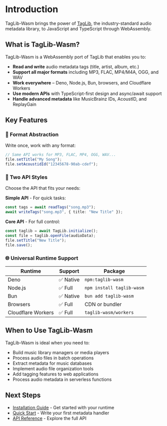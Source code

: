 # Introduction

TagLib-Wasm brings the power of [TagLib](https://taglib.org/), the
industry-standard audio metadata library, to JavaScript and TypeScript through
WebAssembly.

## What is TagLib-Wasm?

TagLib-Wasm is a WebAssembly port of TagLib that enables you to:

- **Read and write** audio metadata tags (title, artist, album, etc.)
- **Support all major formats** including MP3, FLAC, MP4/M4A, OGG, and WAV
- **Work everywhere** – Deno, Node.js, Bun, browsers, and Cloudflare Workers
- **Use modern APIs** with TypeScript-first design and async/await support
- **Handle advanced metadata** like MusicBrainz IDs, AcoustID, and ReplayGain

## Key Features

### 🎯 Format Abstraction

Write once, work with any format:

```typescript
// Same API works for MP3, FLAC, MP4, OGG, WAV...
file.setTitle("My Song");
file.setAcoustidId("12345678-90ab-cdef");
```

### 🚀 Two API Styles

Choose the API that fits your needs:

**Simple API** - For quick tasks:

```typescript
const tags = await readTags("song.mp3");
await writeTags("song.mp3", { title: "New Title" });
```

**Core API** - For full control:

```typescript
const taglib = await TagLib.initialize();
const file = taglib.openFile(audioData);
file.setTitle("New Title");
file.save();
```

### 🌐 Universal Runtime Support

| Runtime            | Support   | Package                   |
| ------------------ | --------- | ------------------------- |
| Deno               | ✅ Native | `npm:taglib-wasm`         |
| Node.js            | ✅ Full   | `npm install taglib-wasm` |
| Bun                | ✅ Native | `bun add taglib-wasm`     |
| Browsers           | ✅ Full   | CDN or bundler            |
| Cloudflare Workers | ✅ Full   | `taglib-wasm/workers`     |

## When to Use TagLib-Wasm

TagLib-Wasm is ideal when you need to:

- Build music library managers or media players
- Process audio files in batch operations
- Extract metadata for music databases
- Implement audio file organization tools
- Add tagging features to web applications
- Process audio metadata in serverless functions

## Next Steps

- [Installation Guide](./installation.md) - Get started with your runtime
- [Quick Start](./quick-start.md) - Write your first metadata handler
- [API Reference](/API.md) - Explore the full API
